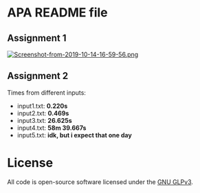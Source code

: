 APA README file
======================

## Assignment 1

[![Screenshot-from-2019-10-14-16-59-56.png](https://i.postimg.cc/JhcvdYD3/Screenshot-from-2019-10-14-16-59-56.png)](https://postimg.cc/R3hgWRTq)

## Assignment 2

Times from different inputs:

- input1.txt: __0.220s__
- input2.txt: __0.469s__
- input3.txt: __26.625s__
- input4.txt: __58m 39.667s__
- input5.txt: __idk, but i expect that one day__



License
=======

All code is open-source software licensed under the [GNU GLPv3](https://opensource.org/licenses/GPL-3.0).

